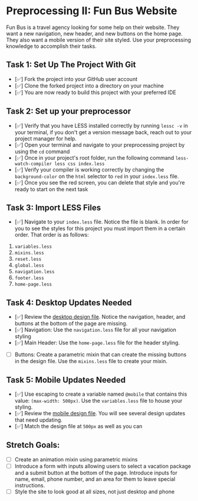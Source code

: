 # Preprocessing II: Fun Bus Website

Fun Bus is a travel agency looking for some help on their website. They want a new navigation, new header, and new buttons on the home page. They also want a mobile version of their site styled. Use your preprocessing knowledge to accomplish their tasks.

## Task 1: Set Up The Project With Git

- [✅] Fork the project into your GitHub user account
- [✅] Clone the forked project into a directory on your machine
- [✅] You are now ready to build this project with your preferred IDE

## Task 2: Set up your preprocessor

- [✅] Verify that you have LESS installed correctly by running `lessc -v` in your terminal, if you don't get a version message back, reach out to your project manager for help.
- [✅] Open your terminal and navigate to your preprocessing project by using the `cd` command
- [✅] Once in your project's root folder, run the following command `less-watch-compiler less css index.less`
- [✅] Verify your compiler is working correctly by changing the `background-color` on the `html` selector to `red` in your `index.less` file.
- [✅] Once you see the red screen, you can delete that style and you're ready to start on the next task

## Task 3: Import LESS Files

- [✅] Navigate to your `index.less` file. Notice the file is blank. In order for you to see the styles for this project you must import them in a certain order. That order is as follows:

1. `variables.less`
2. `mixins.less`
3. `reset.less`
4. `global.less`
5. `navigation.less`
6. `footer.less`
7. `home-page.less`

## Task 4: Desktop Updates Needed

- [✅] Review the [desktop design file](design-files/fun-bus-desktop.png). Notice the navigation, header, and buttons at the bottom of the page are missing.
- [✅] Navigation: Use the `navigation.less` file for all your navigation styling
- [✅] Main Header: Use the `home-page.less` file for the header styling.
- [ ] Buttons: Create a parametric mixin that can create the missing buttons in the design file. Use the `mixins.less` file to create your mixin.

## Task 5: Mobile Updates Needed

- [✅] Use escaping to create a variable named `@mobile` that contains this value: `(max-width: 500px)`. Use the `variables.less` file to house your styling.
- [✅] Review the [mobile design file](design-files/fun-bus-mobile.png). You will see several design updates that need updating.
- [✅] Match the design file at `500px` as well as you can

## Stretch Goals:

- [ ] Create an animation mixin using parametric mixins
- [ ] Introduce a form with inputs allowing users to select a vacation package and a submit button at the bottom of the page. Introduce inputs for name, email, phone number, and an area for them to leave special instructions.
- [ ] Style the site to look good at all sizes, not just desktop and phone

